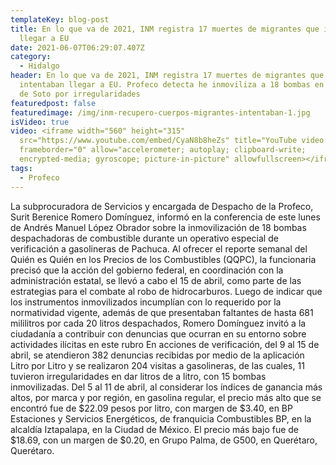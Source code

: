 ```yaml
---
templateKey: blog-post
title: En lo que va de 2021, INM registra 17 muertes de migrantes que intentaban
  llegar a EU
date: 2021-06-07T06:29:07.407Z
category:
  - Hidalgo
header: En lo que va de 2021, INM registra 17 muertes de migrantes que
  intentaban llegar a EU. Profeco detecta he inmoviliza a 18 bombas en Pachuca
  de Soto por irregularidades
featuredpost: false
featuredimage: /img/inm-recupero-cuerpos-migrantes-intentaban-1.jpg
isVideo: true
video: <iframe width="560" height="315"
  src="https://www.youtube.com/embed/CyaN8b8heZs" title="YouTube video player"
  frameborder="0" allow="accelerometer; autoplay; clipboard-write;
  encrypted-media; gyroscope; picture-in-picture" allowfullscreen></iframe>
tags:
  - Profeco
---
```

La subprocuradora de Servicios y encargada de Despacho de la Profeco, Surit Berenice Romero Domínguez, informó en la conferencia de este lunes de Andrés Manuel López Obrador sobre la inmovilización de 18 bombas despachadoras de combustible durante un operativo especial de verificación a gasolineras de Pachuca. Al ofrecer el reporte semanal del Quién es Quién en los Precios de los Combustibles (QQPC), la funcionaria precisó que la acción del gobierno federal, en coordinación con la administración estatal, se llevó a cabo el 15 de abril, como parte de las estrategias para el combate al robo de hidrocarburos. Luego de indicar que los instrumentos inmovilizados incumplían con lo requerido por la normatividad vigente, además de que presentaban faltantes de hasta 681 mililitros por cada 20 litros despachados, Romero Domínguez invitó a la ciudadanía a contribuir con denuncias que ocurran en su entorno sobre actividades ilícitas en este rubro
En acciones de verificación, del 9 al 15 de abril, se atendieron 382 denuncias recibidas por medio de la aplicación Litro por Litro y se realizaron 204 visitas a gasolineras, de las cuales, 11 tuvieron irregularidades en dar litros de a litro, con 15 bombas inmovilizadas.
Del 5 al 11 de abril, al considerar los índices de ganancia más altos, por marca y por región, en gasolina regular, el precio más alto que se encontró fue de $22.09 pesos por litro, con margen de $3.40, en BP Estaciones y Servicios Energéticos, de franquicia Combustibles BP, en la alcaldía Iztapalapa, en la Ciudad de México. El precio más bajo fue de $18.69, con un margen de $0.20, en Grupo Palma, de G500, en Querétaro, Querétaro.